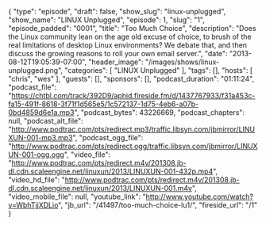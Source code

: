 {
  "type": "episode",
  "draft": false,
  "show_slug": "linux-unplugged",
  "show_name": "LINUX Unplugged",
  "episode": 1,
  "slug": "1",
  "episode_padded": "0001",
  "title": "Too Much Choice",
  "description": "Does the Linux community lean on the age old excuse of choice, to brush of the real limitations of desktop Linux environments? We debate that, and then discuss the growing reasons to roll your own email server.",
  "date": "2013-08-12T19:05:39-07:00",
  "header_image": "/images/shows/linux-unplugged.png",
  "categories": [
    "LINUX Unplugged"
  ],
  "tags": [],
  "hosts": [
    "chris",
    "wes"
  ],
  "guests": [],
  "sponsors": [],
  "podcast_duration": "01:11:24",
  "podcast_file": "https://chtbl.com/track/392D9/aphid.fireside.fm/d/1437767933/f31a453c-fa15-491f-8618-3f71f1d565e5/1c572137-1d75-4eb6-a07b-0bd4859d6e1a.mp3",
  "podcast_bytes": 43226669,
  "podcast_chapters": null,
  "podcast_alt_file": "http://www.podtrac.com/pts/redirect.mp3/traffic.libsyn.com/jbmirror/LINUXUN-001-mp3.mp3",
  "podcast_ogg_file": "http://www.podtrac.com/pts/redirect.ogg/traffic.libsyn.com/jbmirror/LINUXUN-001-ogg.ogg",
  "video_file": "http://www.podtrac.com/pts/redirect.m4v/201308.jb-dl.cdn.scaleengine.net/linuxun/2013/LINUXUN-001-432p.mp4",
  "video_hd_file": "http://www.podtrac.com/pts/redirect.m4v/201308.jb-dl.cdn.scaleengine.net/linuxun/2013/LINUXUN-001.m4v",
  "video_mobile_file": null,
  "youtube_link": "http://www.youtube.com/watch?v=WbhTjjXDLio",
  "jb_url": "/41497/too-much-choice-lu1/",
  "fireside_url": "/1"
}

